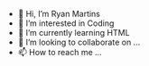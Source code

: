 - 👋 Hi, I’m Ryan Martins
- 👀 I’m interested in Coding
- 🌱 I’m currently learning HTML
- 💞️ I’m looking to collaborate on ...
- 📫 How to reach me ...

<!---
RyanMartinsOne/RyanMartinsOne is a ✨ special ✨ repository because its `README.md` (this file) appears on your GitHub profile.
You can click the Preview link to take a look at your changes.
--->
